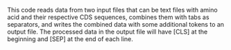 This code reads data from two input files that can be text files with amino acid and their respective CDS sequences, combines them with tabs as separators, and writes the combined data with some additional tokens to an output file. The processed data in the output file will have [CLS] at the beginning and [SEP] at the end of each line.
